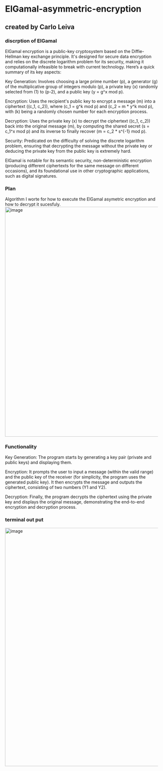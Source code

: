 # ElGamal-asymmetric-encryption
## created by Carlo Leiva

### discrption of ElGamal

ElGamal encryption is a public-key cryptosystem based on the Diffie-Hellman key exchange principle. It's designed for secure data encryption and relies on the discrete logarithm problem for its security, making it computationally infeasible to break with current technology. Here’s a quick summary of its key aspects:

Key Generation: Involves choosing a large prime number \(p\), a generator \(g\) of the multiplicative group of integers modulo \(p\), a private key \(x\) randomly selected from \(1\) to \(p-2\), and a public key \(y = g^x mod p\).

Encryption: Uses the recipient's public key to encrypt a message \(m\) into a ciphertext \((c_1, c_2)\), where \(c_1 = g^k mod p\) and \(c_2 = m * y^k mod p\), with \(k\) being a randomly chosen number for each encryption process.

Decryption: Uses the private key \(x\) to decrypt the ciphertext \((c_1, c_2)\) back into the original message \(m\), by computing the shared secret \(s = c_1^x mod p\) and its inverse to finally recover \(m = c_2 * s^{-1} mod p\).

Security: Predicated on the difficulty of solving the discrete logarithm problem, ensuring that decrypting the message without the private key or deducing the private key from the public key is extremely hard.

ElGamal is notable for its semantic security, non-deterministic encryption (producing different ciphertexts for the same message on different occasions), and its foundational use in other cryptographic applications, such as digital signatures.


### Plan
Algorithm I worte for how to execute the ElGamal asymetric encryption and how to decrypt it sucesfuly. 
<img width="756" alt="image" src="https://github.com/Vidacelinda/ElGamal-asymmetric-encryption/assets/87499194/2b118fde-72da-4fa3-8798-9c27a39f9e78">

### Functionality 
Key Generation: The program starts by generating a key pair (private and public keys) and displaying them.

Encryption: It prompts the user to input a message (within the valid range) and the public key of the receiver (for simplicity, the program uses the generated public key). It then encrypts the message and outputs the ciphertext, consisting of two numbers (Y1 and Y2).

Decryption: Finally, the program decrypts the ciphertext using the private key and displays the original message, demonstrating the end-to-end encryption and decryption process.

### terminal out put 
<img width="784" alt="image" src="https://github.com/Vidacelinda/ElGamal-asymmetric-encryption/assets/87499194/deec8149-2d38-47c0-a9b8-86b04b87ab86">

